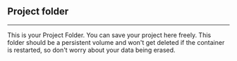 ## Project folder
---
This is your Project Folder. You can save your project here freely. This folder should be a persistent volume and won't get deleted if the container is restarted, so don't worry about your data being erased.
